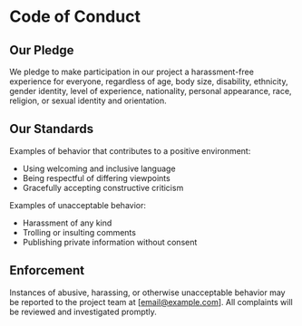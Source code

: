 # Code of Conduct

## Our Pledge

We pledge to make participation in our project a harassment-free experience for everyone, regardless of age, body size, disability, ethnicity, gender identity, level of experience, nationality, personal appearance, race, religion, or sexual identity and orientation.

## Our Standards

Examples of behavior that contributes to a positive environment:
- Using welcoming and inclusive language
- Being respectful of differing viewpoints
- Gracefully accepting constructive criticism

Examples of unacceptable behavior:
- Harassment of any kind
- Trolling or insulting comments
- Publishing private information without consent

## Enforcement

Instances of abusive, harassing, or otherwise unacceptable behavior may be reported to the project team at [email@example.com]. All complaints will be reviewed and investigated promptly.

